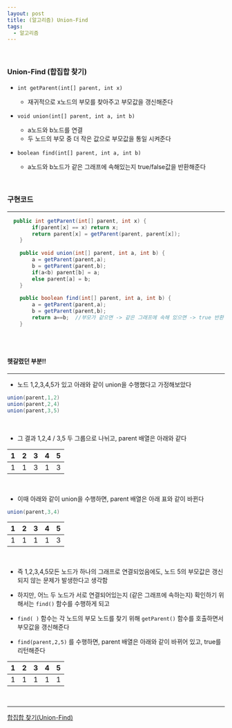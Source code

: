 ```yaml
---
layout: post
title: (알고리즘) Union-Find
tags:
  - 알고리즘
---
```


<br>

### Union-Find (합집합 찾기)

- `int getParent(int[] parent, int x)`
  - 재귀적으로 x노드의 부모를 찾아주고 부모값을 갱신해준다

- `void union(int[] parent, int a, int b)`
  - a노드와 b노드를 연결
  - 두 노드의 부모 중 더 작은 값으로 부모값을 통일 시켜준다
- `boolean find(int[] parent, int a, int b)`
  - a노드와 b노드가 같은 그래프에 속해있는지 true/false값을 반환해준다

<br>

### 구현코드

---

```java
  public int getParent(int[] parent, int x) {
		if(parent[x] == x) return x;
		return parent[x] = getParent(parent, parent[x]);
	}
	
	public void union(int[] parent, int a, int b) {
		a = getParent(parent,a);
		b = getParent(parent,b);
		if(a<b) parent[b] = a;
		else parent[a] = b; 
	}
	
	public boolean find(int[] parent, int a, int b) {
	    a = getParent(parent,a);
	    b = getParent(parent,b);
	    return a==b;  //부모가 같으면 -> 같은 그래프에 속해 있으면 -> true 반환
	}
```

<br>

<br>

#### 헷갈렸던 부분!!

---

- 노드 1,2,3,4,5가 있고 아래와 같이 union을 수행했다고 가정해보았다

```java
union(parent,1,2)
union(parent,2,4)
union(parent,3,5)
```

<br>

- 그 결과 1,2,4 / 3,5 두 그룹으로 나뉘고, parent 배열은 아래와 같다

| 1    | 2    | 3    | 4    | 5    |
| ---- | ---- | ---- | ---- | ---- |
| 1    | 1    | 3    | 1    | 3    |

<br>

- 이때 아래와 같이 union을 수행하면, parent 배열은 아래 표와 같이 바뀐다

```java
union(parent,3,4)
```

| 1    | 2    | 3    | 4    | 5    |
| ---- | ---- | ---- | ---- | ---- |
| 1    | 1    | 1    | 1    | 3    |

<br>

- 즉 1,2,3,4,5모든 노드가 하나의 그래프로 연결되었음에도, 노드 5의 부모값은 갱신되지 않는 문제가 발생한다고 생각함
- 하지만, 어느 두 노드가 서로 연결되어있는지 (같은 그래프에 속하는지) 확인하기 위해서는 `find()` 함수를 수행하게 되고
- `find( )` 함수는 각 노드의 부모 노드를 찾기 위해 `getParent()` 함수를 호출하면서 부모값을 갱신해준다

- `find(parent,2,5)` 를 수행하면, parent 배열은 아래와 같이 바뀌어 있고, true를 리턴해준다

| 1    | 2    | 3    | 4    | 5    |
| ---- | ---- | ---- | ---- | ---- |
| 1    | 1    | 1    | 1    | 1    |

<br>

---

[합집합 찾기(Union-Find)](https://www.youtube.com/watch?v=AMByrd53PHM)

<br>